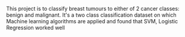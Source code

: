 This project is to classify breast tumours to either of 2 cancer classes: benign and malignant.
It's a two class classification dataset on which Machine learning algorithms are applied and found that SVM, Logistic Regression worked well
